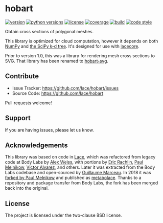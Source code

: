 # hobart

[![version](https://img.shields.io/pypi/v/hobart?style=flat-square)][pypi]
[![python versions](https://img.shields.io/pypi/pyversions/hobart?style=flat-square)][pypi]
[![license](https://img.shields.io/pypi/l/hobart?style=flat-square)][pypi]
[![coverage](https://img.shields.io/badge/coverage-100%25-brightgreen?style=flat-square)][coverage]
[![build](https://img.shields.io/circleci/project/github/lace/hobart/master?style=flat-square)][build]
[![code style](https://img.shields.io/badge/code%20style-black-black?style=flat-square)][black]

Obtain cross sections of polygonal meshes.

This library is optimized for cloud computation, however it depends on both
[NumPy][] and [the SciPy k-d tree][ckdtree]. It's designed for use with
[lacecore][].

Prior to version 1.0, this was a library for rendering mesh cross sections to
SVG. That library has been renamed to [hobart-svg][].

[pypi]: https://pypi.org/project/hobart/
[coverage]: https://github.com/lace/hobart/blob/master/.coveragerc#L2
[build]: https://circleci.com/gh/lace/hobart/tree/master
[docs build]: https://hobart.readthedocs.io/en/latest/
[black]: https://black.readthedocs.io/en/stable/
[trimesh]: https://trimsh.org/
[numpy]: https://numpy.org/
[ckdtree]: https://docs.scipy.org/doc/scipy/reference/generated/scipy.spatial.cKDTree.html
[lacecore]: https://github.com/lace/lacecore
[hobart-svg]: https://github.com/lace/hobart-svg

## Contribute

- Issue Tracker: https://github.com/lace/hobart/issues
- Source Code: https://github.com/lace/hobart

Pull requests welcome!


## Support

If you are having issues, please let us know.


## Acknowledgements

This library was based on code in [Lace][], which was refactored from legacy
code at Body Labs by [Alex Weiss][], with portions by [Eric Rachlin][],
[Paul Melnikow][], [Victor Alvarez][], and others. Later it was extracted
from the Body Labs codebase and open-sourced by [Guillaume Marceau][]. In
2018 it was [forked by Paul Melnikow][fork] and published as
[metabolace][fork pypi]. Thanks to a repository and package transfer from
Body Labs, the fork has been merged back into the original.

[lace]: http://github.com/lace/lace
[paul melnikow]: https://github.com/paulmelnikow
[jake beard]: https://github.com/jbeard4
[alex weiss]: https://github.com/algrs
[eric rachlin]: https://github.com/eerac
[victor alvarez]: https://github.com/yangmillstheory
[guillaume marceau]: https://github.com/gmarceau
[fork]: https://github.com/metabolize/lace
[fork pypi]: https://pypi.org/project/metabolace/

## License

The project is licensed under the two-clause BSD license.
